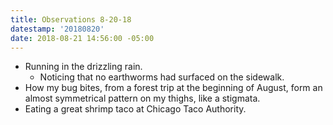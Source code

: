 ```yaml
---
title: Observations 8-20-18
datestamp: '20180820'
date: 2018-08-21 14:56:00 -05:00
---
```


- Running in the drizzling rain.
	- Noticing that no earthworms had surfaced on the sidewalk.
- How my bug bites, from a forest trip at the beginning of August, form an almost symmetrical pattern on my thighs, like a stigmata.
- Eating a great shrimp taco at Chicago Taco Authority.
